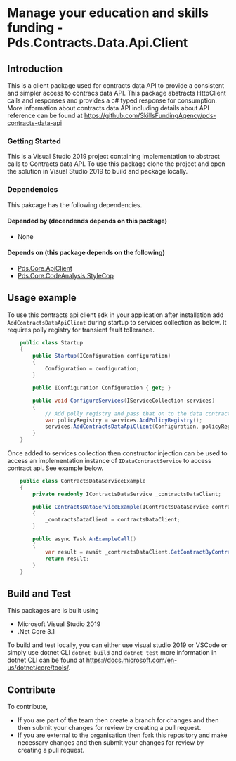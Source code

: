 # Manage your education and skills funding - Pds.Contracts.Data.Api.Client

## Introduction

This is a client package used for contracts data API to provide a consistent and simpler access to contracs data API. This package abstracts HttpClient calls and responses and provides a c# typed response for consumption.
More information about contracts data API including details about API reference can be found at <https://github.com/SkillsFundingAgency/pds-contracts-data-api>  

### Getting Started

This is a Visual Studio 2019 project containing implementation to abstract calls to Contracts data API.
To use this package clone the project and open the solution in Visual Studio 2019 to build and package locally.

### Dependencies

This pakcage has the following dependencies.

#### Depended by (decendends depends on this package)

* None

#### Depends on (this package depends on the following)

* [Pds.Core.ApiClient](https://dev.azure.com/sfa-gov-uk/Provider%20Digital%20Services/_git/pds-packages?path=%2FPds.Core.ApiClient)
* [Pds.Core.CodeAnalysis.StyleCop](https://dev.azure.com/sfa-gov-uk/Provider%20Digital%20Services/_git/pds-packages?path=%2FPds.Core.CodeAnalysis.StyleCop)

## Usage example

To use this contracts api client sdk in your application after installation add `AddContractsDataApiClient` during startup to services collection as below.
It requires polly registry for transient fault tollerance.

```c#
    public class Startup
    {
        public Startup(IConfiguration configuration)
        {
            Configuration = configuration;
        }

        public IConfiguration Configuration { get; }

        public void ConfigureServices(IServiceCollection services)
        {
            // Add polly registry and pass that on to the data contracts api client.
            var policyRegistry = services.AddPolicyRegistry();
            services.AddContractsDataApiClient(Configuration, policyRegistry);
        }
    }
```

Once added to services collection then constructor injection can be used to access an implementation instance of `IDataContractService` to access contract api. See example below.

```c#
    public class ContractsDataServiceExample
    {
        private readonly IContractsDataService _contractsDataClient;

        public ContractsDataServiceExample(IContractsDataService contractsDataClient)
        {
            _contractsDataClient = contractsDataClient;
        }

        public async Task AnExampleCall()
        {
            var result = await _contractsDataClient.GetContractByContractNumberAndVersionAsync(contractNumber:"Test-1234", version:1);
            return result;
        }
    }
```

## Build and Test

This packages are is built using

* Microsoft Visual Studio 2019
* .Net Core 3.1

To build and test locally, you can either use visual studio 2019 or VSCode or simply use dotnet CLI `dotnet build` and `dotnet test` more information in dotnet CLI can be found at <https://docs.microsoft.com/en-us/dotnet/core/tools/>.

## Contribute

To contribute,

* If you are part of the team then create a branch for changes and then then submit your changes for review by creating a pull request.
* If you are external to the organisation then fork this repository and make necessary changes and then submit your changes for review by creating a pull request.
